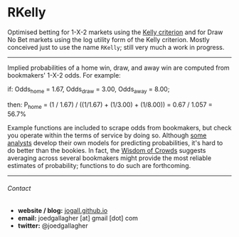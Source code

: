 RKelly
=======

Optimised betting for 1-X-2 markets using the [Kelly criterion](https://www.pinnacle.com/en/betting-articles/Betting-Strategy/How-to-use-kelly-criterion-for-betting/2BT2LK6K2QWQ7QJ8) and for Draw No Bet markets using the log utility form of the Kelly criterion. Mostly conceived just to use the name `RKelly`; still very much a work in progress.

-----

Implied probabilities of a home win, draw, and away win are computed from bookmakers' 1-X-2 odds. For example:

if: Odds<sub>home</sub> = 1.67, Odds<sub>draw</sub> = 3.00, Odds<sub>away</sub> = 8.00;

then: P<sub>home</sub> = (1 / 1.67) / ((1/1.67) + (1/3.00) + (1/8.00)) = 0.67 / 1.057 = 56.7%

Example functions are included to scrape odds from bookmakers, but check you operate within the terms of service by doing so. Although [some analysts](https://twitter.com/MC_of_A) develop their own models for predicting probabilities, it's hard to do better than the bookies. In fact, the [Wisdom of Crowds](https://en.wikipedia.org/wiki/The_Wisdom_of_Crowds) suggests averaging across several bookmakers might provide the most reliable estimates of probability; functions to do such are forthcoming.

-----

###### Contact

* **website / blog:** [jogall.github.io](https://jogall.github.io/)
* **email:**  joedgallagher [at] gmail [dot] com
* **twitter:**  @joedgallagher
